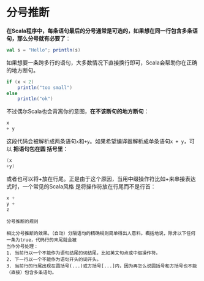 分号推断
================================================================================
**在Scala程序中，每条语句最后的分号通常是可选的，如果想在同一行包含多条语句，那么分号就有必要了**：
```scala
val s = "Hello"; println(s)
```
如果想要一条跨多行的语句，大多数情况下直接换行即可，Scala会帮助你在正确的地方断句。
```scala
if (x < 2)
    println("too small")
else
    println("ok")
```
不过偶尔Scala也会背离你的意图，**在不该断句的地方断句**：
```scala
x
+ y
```
这段代码会被解析成两条语句`x`和`+y`。如果希望编译器解析成单条语句`x + y`，可以 **把语句包在圆
括号里**：
```scala
(x
+y)
```
或者也可以将+放在行尾。正是由于这个原因，当用中缀操作符比如+来串接表达式时，一个常见的Scala风格
是将操作符放在行尾而不是行首：
```scala
x +
y +
z
```
```
分号推断的规则

相比分号推断的效果。（自动）分隔语句的精确规则简单得出人意料。概括地说，除非以下任何一条为true，代码行的末尾就会被
当作分号处理：
1. 当前行以一个不能作为语句结尾的词结尾，比如英文句点或中缀操作符。
2. 下一行以一个不能作为语句开头的词开头。
3. 当前行的行尾出现在圆括号(...)或方括号[...]内，因为再怎么说圆括号和方括号也不能（直接）包含多条语句。
```
